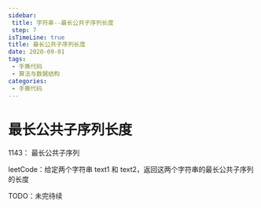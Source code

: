 ```yaml
---
sidebar:
 title: 字符串--最长公共子序列长度
 step: 7
isTimeLine: true
title: 最长公共子序列长度
date: 2020-09-01
tags:
 - 手撕代码
 - 算法与数据结构
categories:
 - 手撕代码
---
```

# 最长公共子序列长度

<LeetCode href="https://leetcode-cn.com/problems/longest-common-subsequence/">1143： 最长公共子序列</LeetCode>

leetCode：给定两个字符串 text1 和 text2，返回这两个字符串的最长公共子序列的长度

TODO：未完待续
